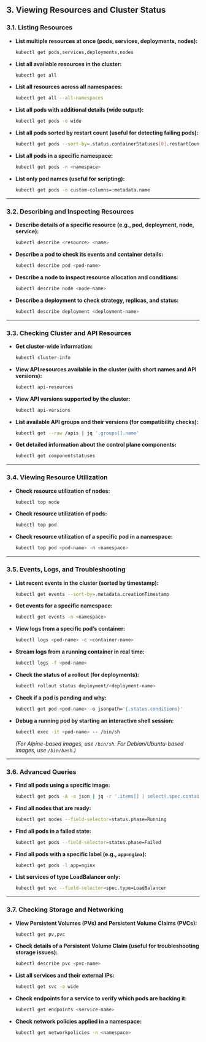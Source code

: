 ## **3. Viewing Resources and Cluster Status**

### **3.1. Listing Resources**
- **List multiple resources at once (pods, services, deployments, nodes):**  
  ```sh
  kubectl get pods,services,deployments,nodes
  ```
- **List all available resources in the cluster:**  
  ```sh
  kubectl get all
  ```
- **List all resources across all namespaces:**  
  ```sh
  kubectl get all --all-namespaces
  ```
- **List all pods with additional details (wide output):**  
  ```sh
  kubectl get pods -o wide
  ```
- **List all pods sorted by restart count (useful for detecting failing pods):**  
  ```sh
  kubectl get pods --sort-by=.status.containerStatuses[0].restartCount
  ```
- **List all pods in a specific namespace:**  
  ```sh
  kubectl get pods -n <namespace>
  ```
- **List only pod names (useful for scripting):**  
  ```sh
  kubectl get pods -o custom-columns=:metadata.name
  ```

---

### **3.2. Describing and Inspecting Resources**
- **Describe details of a specific resource (e.g., pod, deployment, node, service):**  
  ```sh
  kubectl describe <resource> <name>
  ```
- **Describe a pod to check its events and container details:**  
  ```sh
  kubectl describe pod <pod-name>
  ```
- **Describe a node to inspect resource allocation and conditions:**  
  ```sh
  kubectl describe node <node-name>
  ```
- **Describe a deployment to check strategy, replicas, and status:**  
  ```sh
  kubectl describe deployment <deployment-name>
  ```

---

### **3.3. Checking Cluster and API Resources**
- **Get cluster-wide information:**  
  ```sh
  kubectl cluster-info
  ```
- **View API resources available in the cluster (with short names and API versions):**  
  ```sh
  kubectl api-resources
  ```
- **View API versions supported by the cluster:**  
  ```sh
  kubectl api-versions
  ```
- **List available API groups and their versions (for compatibility checks):**  
  ```sh
  kubectl get --raw /apis | jq '.groups[].name'
  ```
- **Get detailed information about the control plane components:**  
  ```sh
  kubectl get componentstatuses
  ```

---

### **3.4. Viewing Resource Utilization**
- **Check resource utilization of nodes:**  
  ```sh
  kubectl top node
  ```
- **Check resource utilization of pods:**  
  ```sh
  kubectl top pod
  ```
- **Check resource utilization of a specific pod in a namespace:**  
  ```sh
  kubectl top pod <pod-name> -n <namespace>
  ```

---

### **3.5. Events, Logs, and Troubleshooting**
- **List recent events in the cluster (sorted by timestamp):**  
  ```sh
  kubectl get events --sort-by=.metadata.creationTimestamp
  ```
- **Get events for a specific namespace:**  
  ```sh
  kubectl get events -n <namespace>
  ```
- **View logs from a specific pod’s container:**  
  ```sh
  kubectl logs <pod-name> -c <container-name>
  ```
- **Stream logs from a running container in real time:**  
  ```sh
  kubectl logs -f <pod-name>
  ```
- **Check the status of a rollout (for deployments):**  
  ```sh
  kubectl rollout status deployment/<deployment-name>
  ```
- **Check if a pod is pending and why:**  
  ```sh
  kubectl get pod <pod-name> -o jsonpath='{.status.conditions}'
  ```
- **Debug a running pod by starting an interactive shell session:**  
  ```sh
  kubectl exec -it <pod-name> -- /bin/sh
  ```
  *(For Alpine-based images, use `/bin/sh`. For Debian/Ubuntu-based images, use `/bin/bash`.)*

---

### **3.6. Advanced Queries**
- **Find all pods using a specific image:**  
  ```sh
  kubectl get pods -A -o json | jq -r '.items[] | select(.spec.containers[].image | contains("<image-name>")) | .metadata.name'
  ```
- **Find all nodes that are ready:**  
  ```sh
  kubectl get nodes --field-selector=status.phase=Running
  ```
- **Find all pods in a failed state:**  
  ```sh
  kubectl get pods --field-selector=status.phase=Failed
  ```
- **Find all pods with a specific label (e.g., `app=nginx`):**  
  ```sh
  kubectl get pods -l app=nginx
  ```
- **List services of type LoadBalancer only:**  
  ```sh
  kubectl get svc --field-selector=spec.type=LoadBalancer
  ```

---

### **3.7. Checking Storage and Networking**
- **View Persistent Volumes (PVs) and Persistent Volume Claims (PVCs):**  
  ```sh
  kubectl get pv,pvc
  ```
- **Check details of a Persistent Volume Claim (useful for troubleshooting storage issues):**  
  ```sh
  kubectl describe pvc <pvc-name>
  ```
- **List all services and their external IPs:**  
  ```sh
  kubectl get svc -o wide
  ```
- **Check endpoints for a service to verify which pods are backing it:**  
  ```sh
  kubectl get endpoints <service-name>
  ```
- **Check network policies applied in a namespace:**  
  ```sh
  kubectl get networkpolicies -n <namespace>
  ```
